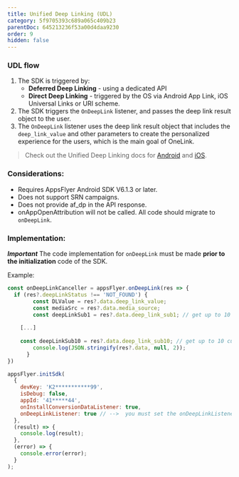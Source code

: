 ```yaml
---
title: Unified Deep Linking (UDL)
category: 5f9705393c689a065c409b23
parentDoc: 645213236f53a00d4daa9230
order: 9
hidden: false
---
```


### UDL flow

1. The SDK is triggered by:
   - **Deferred Deep Linking** - using a dedicated API
   - **Direct Deep Linking** - triggered by the OS via Android App Link, iOS Universal Links or URI scheme.
2. The SDK triggers the `OnDeepLink` listener, and passes the deep link result object to the user.
3. The `OnDeepLink` listener uses the deep link result object that includes the `deep_link_value` and other parameters to create the personalized experience for the users, which is the main goal of OneLink.

> Check out the Unified Deep Linking docs for [Android](https://dev.appsflyer.com/docs/android-unified-deep-linking) and [iOS](https://dev.appsflyer.com/docs/ios-unified-deep-linking).

### Considerations:

* Requires AppsFlyer Android SDK V6.1.3 or later.
* Does not support SRN campaigns.
* Does not provide af_dp in the API response.
* onAppOpenAttribution will not be called. All code should migrate to `onDeepLink`.

### Implementation:

___Important___  The code implementation for `onDeepLink` must be made **prior to the initialization** code of the SDK.

Example:

```javascript
const onDeepLinkCanceller = appsFlyer.onDeepLink(res => {
  if (res?.deepLinkStatus !== 'NOT_FOUND') {
        const DLValue = res?.data.deep_link_value;
        const mediaSrc = res?.data.media_source;
        const deepLinkSub1 = res?.data.deep_link_sub1; // get up to 10 custom OneLink params
	
	[...]
	
	const deepLinkSub10 = res?.data.deep_link_sub10; // get up to 10 custom OneLink params
        console.log(JSON.stringify(res?.data, null, 2));
      }
})

appsFlyer.initSdk(
  {
    devKey: 'K2***********99',
    isDebug: false,
    appId: '41*****44',
    onInstallConversionDataListener: true,
    onDeepLinkListener: true // -->  you must set the onDeepLinkListener to true to get onDeepLink callbacks
  },
  (result) => {
    console.log(result);
  },
  (error) => {
    console.error(error);
  }
);
```

